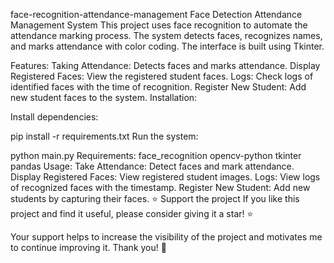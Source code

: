 face-recognition-attendance-management
Face Detection Attendance Management System
This project uses face recognition to automate the attendance marking process. The system detects faces, recognizes names, and marks attendance with color coding. The interface is built using Tkinter.

Features:
Taking Attendance: Detects faces and marks attendance.
Display Registered Faces: View the registered student faces.
Logs: Check logs of identified faces with the time of recognition.
Register New Student: Add new student faces to the system.
Installation:

Install dependencies:

pip install -r requirements.txt
Run the system:

python main.py
Requirements:
face_recognition
opencv-python
tkinter
pandas
Usage:
Take Attendance: Detect faces and mark attendance.
Display Registered Faces: View registered student images.
Logs: View logs of recognized faces with the timestamp.
Register New Student: Add new students by capturing their faces.
⭐️ Support the project
If you like this project and find it useful, please consider giving it a star! ⭐️

Your support helps to increase the visibility of the project and motivates me to continue improving it. Thank you! 🙏
